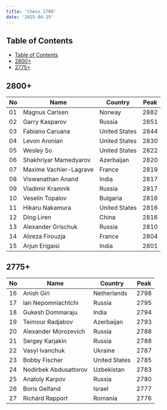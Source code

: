 ```yaml
---
title: 'Chess 2700'
date: '2025-04-19'
---
```


## Table of Contents

- [Table of Contents](#table-of-contents)
- [2800+](#2800)
- [2775+](#2775)

## 2800+

| No  | Name                   | Country       | Peak |
| --- | ---------------------- | ------------- | ---- |
| 01  | Magnus Carlsen         | Norway        | 2882 |
| 02  | Garry Kasparov         | Russia        | 2851 |
| 03  | Fabiano Caruana        | United States | 2844 |
| 04  | Levon Aronian          | United States | 2830 |
| 05  | Wesley So              | United States | 2822 |
| 06  | Shakhriyar Mamedyarov  | Azerbaijan    | 2820 |
| 07  | Maxime Vachier-Lagrave | France        | 2819 |
| 08  | Viswanathan Anand      | India         | 2817 |
| 09  | Vladimir Kramnik       | Russia        | 2817 |
| 10  | Veselin Topalov        | Bulgaria      | 2816 |
| 11  | Hikaru Nakamura        | United States | 2816 |
| 12  | Ding Liren             | China         | 2816 |
| 13  | Alexander Grischuk     | Russia        | 2810 |
| 14  | Alireza Firouzja       | France        | 2804 |
| 15  | Arjun Erigaisi         | India         | 2801 |

## 2775+

| No  | Name                  | Country       | Peak |
| --- | --------------------- | ------------- | ---- |
| 16  | Anish Giri            | Netherlands   | 2798 |
| 17  | Ian Nepomniachtchi    | Russia        | 2795 |
| 18  | Gukesh Dommaraju      | India         | 2794 |
| 19  | Teimour Radjabov      | Azerbaijan    | 2793 |
| 20  | Alexander Morozevich  | Russia        | 2788 |
| 21  | Sergey Karjakin       | Russia        | 2788 |
| 22  | Vasyl Ivanchuk        | Ukraine       | 2787 |
| 23  | Bobby Fischer         | United States | 2785 |
| 24  | Nodirbek Abdusattorov | Uzbekistan    | 2783 |
| 25  | Anatoly Karpov        | Russia        | 2780 |
| 26  | Boris Gelfand         | Israel        | 2777 |
| 27  | Richárd Rapport       | Romania       | 2776 |
